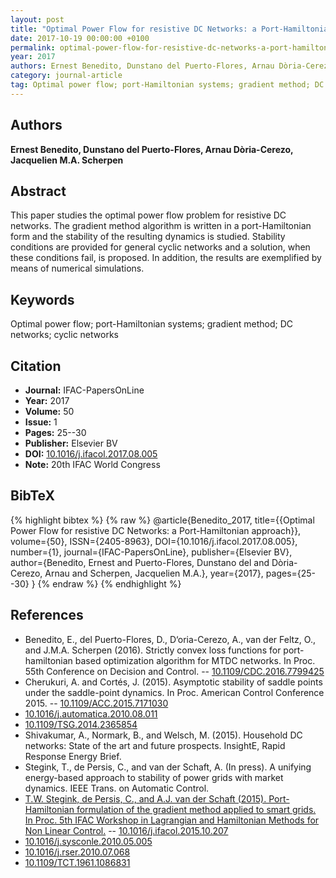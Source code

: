 ```yaml
---
layout: post
title: "Optimal Power Flow for resistive DC Networks: a Port-Hamiltonian approach"
date: 2017-10-19 00:00:00 +0100
permalink: optimal-power-flow-for-resistive-dc-networks-a-port-hamiltonian-approach
year: 2017
authors: Ernest Benedito, Dunstano del Puerto-Flores, Arnau Dòria-Cerezo, Jacquelien M.A. Scherpen
category: journal-article
tag: Optimal power flow; port-Hamiltonian systems; gradient method; DC networks; cyclic networks
---
```

 
## Authors
**Ernest Benedito, Dunstano del Puerto-Flores, Arnau Dòria-Cerezo, Jacquelien M.A. Scherpen**
 
## Abstract
This paper studies the optimal power flow problem for resistive DC networks. The gradient method algorithm is written in a port-Hamiltonian form and the stability of the resulting dynamics is studied. Stability conditions are provided for general cyclic networks and a solution, when these conditions fail, is proposed. In addition, the results are exemplified by means of numerical simulations.
 
## Keywords
Optimal power flow; port-Hamiltonian systems; gradient method; DC networks; cyclic networks
 
## Citation
- **Journal:** IFAC-PapersOnLine
- **Year:** 2017
- **Volume:** 50
- **Issue:** 1
- **Pages:** 25--30
- **Publisher:** Elsevier BV
- **DOI:** [10.1016/j.ifacol.2017.08.005](https://doi.org/10.1016/j.ifacol.2017.08.005)
- **Note:** 20th IFAC World Congress
 
## BibTeX
{% highlight bibtex %}
{% raw %}
@article{Benedito_2017,
  title={{Optimal Power Flow for resistive DC Networks: a Port-Hamiltonian approach}},
  volume={50},
  ISSN={2405-8963},
  DOI={10.1016/j.ifacol.2017.08.005},
  number={1},
  journal={IFAC-PapersOnLine},
  publisher={Elsevier BV},
  author={Benedito, Ernest and Puerto-Flores, Dunstano del and Dòria-Cerezo, Arnau and Scherpen, Jacquelien M.A.},
  year={2017},
  pages={25--30}
}
{% endraw %}
{% endhighlight %}
 
## References
- Benedito, E., del Puerto-Flores, D., D‘oria-Cerezo, A., van der Feltz, O., and J.M.A. Scherpen (2016). Strictly convex loss functions for port-hamiltonian based optimization algorithm for MTDC networks. In Proc. 55th Conference on Decision and Control. -- [10.1109/CDC.2016.7799425](https://doi.org/10.1109/CDC.2016.7799425)
- Cherukuri, A. and Cortés, J. (2015). Asymptotic stability of saddle points under the saddle-point dynamics. In Proc. American Control Conference 2015. -- [10.1109/ACC.2015.7171030](https://doi.org/10.1109/ACC.2015.7171030)
- [10.1016/j.automatica.2010.08.011](https://doi.org/10.1016/j.automatica.2010.08.011)
- [10.1109/TSG.2014.2365854](https://doi.org/10.1109/TSG.2014.2365854)
- Shivakumar, A., Normark, B., and Welsch, M. (2015). Household DC networks: State of the art and future prospects. InsightE, Rapid Response Energy Brief.
- Stegink, T., de Persis, C., and van der Schaft, A. (In press). A unifying energy-based approach to stability of power grids with market dynamics. IEEE Trans. on Automatic Control.
- [T.W. Stegink, de Persis, C., and A.J. van der Schaft (2015). Port-Hamiltonian formulation of the gradient method applied to smart grids. In Proc. 5th IFAC Workshop in Lagrangian and Hamiltonian Methods for Non Linear Control.](port-hamiltonian-formulation-of-the-gradient-method-applied-to-smart-grids) -- [10.1016/j.ifacol.2015.10.207](https://doi.org/10.1016/j.ifacol.2015.10.207)
- [10.1016/j.sysconle.2010.05.005](https://doi.org/10.1016/j.sysconle.2010.05.005)
- [10.1016/j.rser.2010.07.068](https://doi.org/10.1016/j.rser.2010.07.068)
- [10.1109/TCT.1961.1086831](https://doi.org/10.1109/TCT.1961.1086831)

